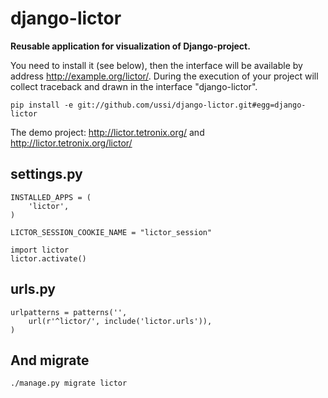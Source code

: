 django-lictor
=============

**Reusable application for visualization of Django-project.**

You need to install it (see below), then the interface will be available by address http://example.org/lictor/.
During the execution of your project will collect traceback and drawn in the interface "django-lictor".

    pip install -e git://github.com/ussi/django-lictor.git#egg=django-lictor
    
The demo project: http://lictor.tetronix.org/ and http://lictor.tetronix.org/lictor/

settings.py
--------

    INSTALLED_APPS = (
        'lictor',
    )

    LICTOR_SESSION_COOKIE_NAME = "lictor_session"

    import lictor
    lictor.activate()


urls.py
-------

    urlpatterns = patterns('',
        url(r'^lictor/', include('lictor.urls')),
    )

And migrate
-------

    ./manage.py migrate lictor